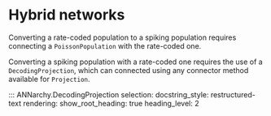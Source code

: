# Hybrid networks

Converting a rate-coded population to a spiking population requires
connecting a `PoissonPopulation` with the rate-coded
one.

Converting a spiking population with a rate-coded one requires the use
of a `DecodingProjection`, which can connected using any connector
method available for `Projection`.

::: ANNarchy.DecodingProjection
    selection:
      docstring_style: restructured-text
    rendering:
      show_root_heading: true
      heading_level: 2
